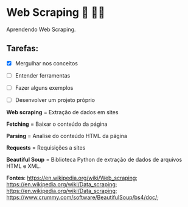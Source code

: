 # Web Scraping :space_invader: :man_technologist:
 Aprendendo Web Scraping.

## Tarefas:
- [x] Mergulhar nos conceitos 
- [ ] Entender ferramentas
- [ ] Fazer alguns exemplos
- [ ] Desenvolver um projeto próprio 


**Web scraping** = Extração de dados em sites

**Fetching** = Baixar o conteúdo da página

**Parsing** = Analise do conteúdo HTML da página 

**Requests** = Requisições a sites

**Beautiful Soup** = Biblioteca Python de extração de dados de arquivos HTML e XML.

**Fontes**: https://en.wikipedia.org/wiki/Web_scraping; https://en.wikipedia.org/wiki/Data_scraping; https://en.wikipedia.org/wiki/Data_scraping; https://www.crummy.com/software/BeautifulSoup/bs4/doc/; 

